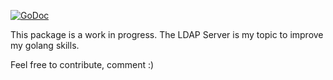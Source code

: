 [![GoDoc](https://godoc.org/github.com/vjeantet/ldapserver?status.svg)](https://godoc.org/github.com/vjeantet/ldapserver)

This package is a work in progress.
The LDAP Server is my topic to improve my golang skills.

Feel free to contribute, comment :)
